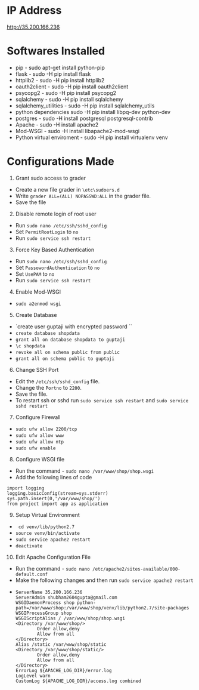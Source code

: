 # IP Address
 http://35.200.166.236

# Softwares Installed
- pip - sudo apt-get install python-pip
- flask - sudo -H pip install flask
- httplib2 - sudo -H pip install httplib2
- oauth2client - sudo -H pip install oauth2client
- psycopg2 - sudo -H pip install psycopg2
- sqlalchemy - sudo -H pip install sqlalchemy
- sqlalchemy_utilities - sudo -H pip install sqlalchemy_utils
- python dependencies sudo -H pip install libpq-dev python-dev
- postgres - sudo -H install postgresql postgresql-contrib
- Apache - sudo -H install apache2
- Mod-WSGI - sudo -H install libapache2-mod-wsgi
- Python virtual enviroment - sudo -H pip install virtualenv venv

# Configurations Made
1. Grant sudo access to grader
  * Create a new file grader in `\etc\sudoers.d`
  *  Write `grader ALL=(ALL) NOPASSWD:ALL` in the grader file.
  * Save the file
2. Disable remote login of root user
  * Run `sudo nano /etc/ssh/sshd_config`
  * Set `PermitRootLogin` to `no`
  * Run `sudo service ssh restart`
3. Force Key Based Authentication
  * Run `sudo nano /etc/ssh/sshd_config`
  * Set `PassowordAuthentication` to `no`
  * Set `UsePAM` to `no`
  * Run `sudo service ssh restart`
4. Enable Mod-WSGI
  * `sudo a2enmod wsgi`
5. Create Database
  * `create user guptaji with encrypted password <password>``
  * `create database shopdata`
  * `grant all on database shopdata to guptaji`
  * `\c shopdata`
  * `revoke all on schema public from public`
  * `grant all on schema public to guptaji`
6. Change SSH Port
  * Edit the `/etc/ssh/sshd_config` file.
  * Change the `Portno` to `2200`.
  * Save the file.
  * To restart ssh or sshd run `sudo service ssh restart` and `sudo service sshd restart`
7. Configure Firewall
  * `sudo ufw allow 2200/tcp`
  * `sudo ufw allow www`
  * `sudo ufw allow ntp`
  *  `sudo ufw enable`
8. Configure WSGI file
  * Run the command - `sudo nano /var/www/shop/shop.wsgi`
  * Add the following lines of code
  ~~~
  import logging
  logging.basicConfig(stream=sys.stderr)
  sys.path.insert(0,'/var/www/shop/')  
  from project import app as application
  ~~~
9. Setup Virtual Environment
  * ` cd venv/lib/python2.7`
  * `source venv/bin/activate`
  * `sudo service apache2 restart`
  * `deactivate`
10. Edit Apache Configuration File
  * Run the command - `sudo nano /etc/apache2/sites-available/000-default.conf`
  * Make the following changes and then run `sudo service apache2 restart`
  * ~~~
    ServerName 35.200.166.236
    ServerAdmin shubham2604gupta@gmail.com
    WSGIDaemonProcess shop python-path=/var/www/shop:/var/www/shop/venv/lib/python2.7/site-packages
    WSGIProcessGroup shop
    WSGIScriptAlias / /var/www/shop/shop.wsgi  
    <Directory /var/www/shop/>
            Order allow,deny
            Allow from all
    </Directory>
    Alias /static /var/www/shop/static
    <Directory /var/www/shop/static/>
            Order allow,deny
            Allow from all
    </Directory>
    ErrorLog ${APACHE_LOG_DIR}/error.log
    LogLevel warn
    CustomLog ${APACHE_LOG_DIR}/access.log combined
    ~~~
